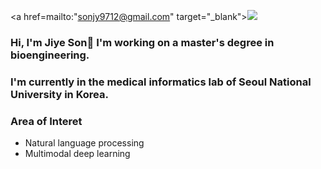 <a href=mailto:"sonjy9712@gmail.com" target="_blank"><img src="https://img.shields.io/badge/Gmail-EA4335?style=flat-square&logo=Gmail&logoColor=white"/></a>

### Hi, I'm Jiye Son👋 I'm working on a master's degree in bioengineering.
### I'm currently in the medical informatics lab of Seoul National University in Korea.

### Area of Interet
- Natural language processing
-  Multimodal deep learning
<!--
**jyson24/jyson24** is a ✨ _special_ ✨ repository because its `README.md` (this file) appears on your GitHub profile.

Here are some ideas to get you started:

- 🔭 I’m currently working on ...
- 🌱 I’m currently learning ...
- 👯 I’m looking to collaborate on ...
- 🤔 I’m looking for help with ...
- 💬 Ask me about ...
- 📫 How to reach me: ...
- 😄 Pronouns: ...
- ⚡ Fun fact: ...
-->
